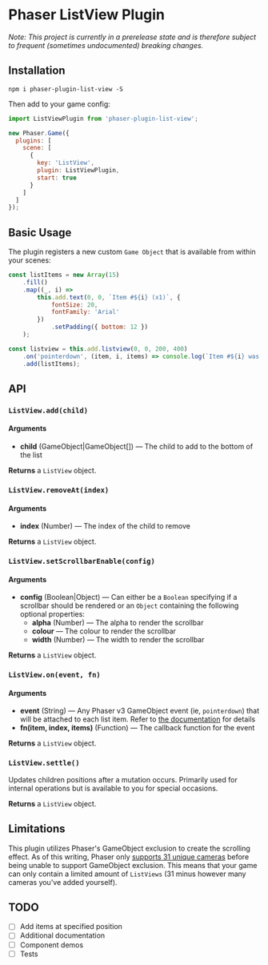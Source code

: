 # Phaser ListView Plugin
_Note: This project is currently in a prerelease state and is therefore subject to frequent (sometimes undocumented) breaking changes._

## Installation
```
npm i phaser-plugin-list-view -S
```
Then add to your game config:
```js
import ListViewPlugin from 'phaser-plugin-list-view';

new Phaser.Game({
  plugins: [
    scene: [
      {
        key: 'ListView',
        plugin: ListViewPlugin,
        start: true
      }
    ]
  ]
});
```

## Basic Usage
The plugin registers a new custom `Game Object` that is available from within your scenes:
```js
const listItems = new Array(15)
    .fill()
    .map((_, i) =>
        this.add.text(0, 0, `Item #${i} (x1)`, {
            fontSize: 20,
            fontFamily: 'Arial'
        })
            .setPadding({ bottom: 12 })
    );

const listview = this.add.listview(0, 0, 200, 400)
    .on('pointerdown', (item, i, items) => console.log(`Item #${i} was clicked`))
    .add(listItems);
```

## API

### `ListView.add(child)`
#### Arguments
* **child** (GameObject|GameObject[]) &mdash; The child to add to the bottom of the list

**Returns** a `ListView` object.

### `ListView.removeAt(index)`
#### Arguments
* **index** (Number) &mdash; The index of the child to remove

**Returns** a `ListView` object.

### `ListView.setScrollbarEnable(config)`
#### Arguments
* **config** (Boolean|Object) &mdash; Can either be a `Boolean` specifying if a scrollbar should be rendered or an `Object` containing the following optional properties:
  * **alpha** (Number) &mdash; The alpha to render the scrollbar  
  * **colour** &mdash; The colour to render the scrollbar
  * **width** (Number) &mdash; The width to render the scrollbar

**Returns** a `ListView` object.

### `ListView.on(event, fn)`
#### Arguments
* **event** (String) &mdash; Any Phaser v3 GameObject event (ie, `pointerdown`) that will be attached to each list item. Refer to [the documentation](https://photonstorm.github.io/phaser3-docs/index.html) for details 
* **fn(item, index, items)** (Function) &mdash; The callback function for the event

**Returns** a `ListView` object.

### `ListView.settle()`
Updates children positions after a mutation occurs. Primarily used for internal operations but is available to you for special occasions.

**Returns** a `ListView` object.

## Limitations
This plugin utilizes Phaser's GameObject exclusion to create the scrolling effect. As of this writing, Phaser only [supports 31 unique cameras](https://github.com/photonstorm/phaser/blob/master/src/cameras/2d/CameraManager.js#L58-L62) before being unable to support GameObject exclusion. This means that your game can only contain a limited amount of `ListViews` (31 minus however many cameras you've added yourself).

## TODO
- [ ] Add items at specified position
- [ ] Additional documentation
- [ ] Component demos
- [ ] Tests
